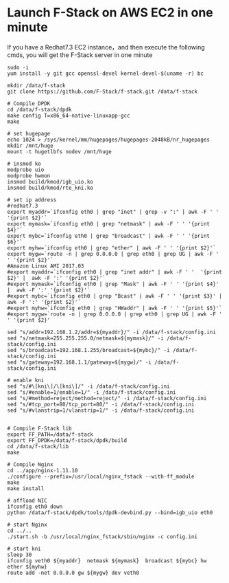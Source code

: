 # Launch F-Stack on AWS EC2 in one minute

  If you have a Redhat7.3 EC2 instance，and then execute the following cmds, you will get the F-Stack server in one minute 

    sudo -i
    yum install -y git gcc openssl-devel kernel-devel-$(uname -r) bc
    
    mkdir /data/f-stack
    git clone https://github.com/F-Stack/f-stack.git /data/f-stack

    # Compile DPDK
    cd /data/f-stack/dpdk
    make config T=x86_64-native-linuxapp-gcc
    make

    # set hugepage	
    echo 1024 > /sys/kernel/mm/hugepages/hugepages-2048kB/nr_hugepages
    mkdir /mnt/huge
    mount -t hugetlbfs nodev /mnt/huge

    # insmod ko
    modprobe uio
    modprobe hwmon
    insmod build/kmod/igb_uio.ko
    insmod build/kmod/rte_kni.ko

    # set ip address
    #redhat7.3
    export myaddr=`ifconfig eth0 | grep "inet" | grep -v ":" | awk -F ' '  '{print $2}'`
    export mymask=`ifconfig eth0 | grep "netmask" | awk -F ' ' '{print $4}'`
    export mybc=`ifconfig eth0 | grep "broadcast" | awk -F ' ' '{print $6}'`
    export myhw=`ifconfig eth0 | grep "ether" | awk -F ' ' '{print $2}'`
    export mygw=`route -n | grep 0.0.0.0 | grep eth0 | grep UG | awk -F ' ' '{print $2}'`
    #Amazon Linux AMI 2017.03
    #export myaddr=`ifconfig eth0 | grep "inet addr" | awk -F ' '  '{print $2}' |  awk -F ':' '{print $2}'`
    #export mymask=`ifconfig eth0 | grep "Mask" | awk -F ' ' '{print $4}' |  awk -F ':' '{print $2}'`
    #export mybc=`ifconfig eth0 | grep "Bcast" | awk -F ' ' '{print $3}' |  awk -F ':' '{print $2}'`
    #export myhw=`ifconfig eth0 | grep "HWaddr" | awk -F ' ' '{print $5}'`
    #export mygw=`route -n | grep 0.0.0.0 | grep eth0 | grep UG | awk -F ' ' '{print $2}'
    
    sed "s/addr=192.168.1.2/addr=${myaddr}/" -i /data/f-stack/config.ini
    sed "s/netmask=255.255.255.0/netmask=${mymask}/" -i /data/f-stack/config.ini
    sed "s/broadcast=192.168.1.255/broadcast=${mybc}/" -i /data/f-stack/config.ini
    sed "s/gateway=192.168.1.1/gateway=${mygw}/" -i /data/f-stack/config.ini

    # enable kni
    sed "s/#\[kni\]/\[kni\]/" -i /data/f-stack/config.ini
    sed "s/#enable=1/enable=1/" -i /data/f-stack/config.ini
    sed "s/#method=reject/method=reject/" -i /data/f-stack/config.ini
    sed "s/#tcp_port=80/tcp_port=80/" -i /data/f-stack/config.ini
    sed "s/#vlanstrip=1/vlanstrip=1/" -i /data/f-stack/config.ini


    # Compile F-Stack lib
    export FF_PATH=/data/f-stack
    export FF_DPDK=/data/f-stack/dpdk/build
    cd /data/f-stack/lib
    make

    # Compile Nginx
    cd ../app/nginx-1.11.10
    ./configure --prefix=/usr/local/nginx_fstack --with-ff_module
    make
    make install

    # offload NIC
    ifconfig eth0 down
    python /data/f-stack/dpdk/tools/dpdk-devbind.py --bind=igb_uio eth0

    # start Nginx
    cd ../..
    ./start.sh -b /usr/local/nginx_fstack/sbin/nginx -c config.ini

    # start kni
    sleep 30
    ifconfig veth0 ${myaddr}  netmask ${mymask}  broadcast ${mybc} hw ether ${myhw}
    route add -net 0.0.0.0 gw ${mygw} dev veth0
